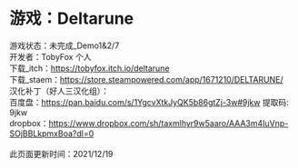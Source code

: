 # 游戏：Deltarune
游戏状态：未完成_Demo1&2/7<br/>
开发者：TobyFox 个人<br/>
下载_itch：<https://tobyfox.itch.io/deltarune><br/>
下载_staem：<https://store.steampowered.com/app/1671210/DELTARUNE/><br/>
汉化补丁（好人三汉化组）：<br/>
百度盘：<https://pan.baidu.com/s/1YgcvXtkJyQK5b86gtZj-3w#9jkw> 提取码: 9jkw<br/>
dropbox：<https://www.dropbox.com/sh/taxmlhyr9w5aaro/AAA3m4IuVnp-SOjBBLkpmxBoa?dl=0><br/>
<br/>
此页面更新时间：2021/12/19<br/>
